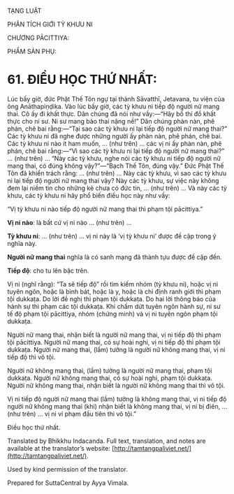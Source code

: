  

TẠNG LUẬT

PHÂN TÍCH GIỚI TỲ KHƯU NI

CHƯƠNG PĀCITTIYA:

PHẨM SẢN PHỤ:

# 61\. ĐIỀU HỌC THỨ NHẤT:

Lúc bấy giờ, đức Phật Thế Tôn ngự tại thành Sāvatthī, Jetavana, tu viện của ông Anāthapiṇḍika. Vào lúc bấy giờ, các tỳ khưu ni tiếp độ người nữ mang thai. Cô ấy đi khất thực. Dân chúng đã nói như vầy:—“Hãy bố thí đồ khất thực cho ni sư. Ni sư mang bào thai nặng nề!” Dân chúng phàn nàn, phê phán, chê bai rằng:—“Tại sao các tỳ khưu ni lại tiếp độ người nữ mang thai?” Các tỳ khưu ni đã nghe được những người ấy phàn nàn, phê phán, chê bai. Các tỳ khưu ni nào ít ham muốn, … (như trên) … các vị ni ấy phàn nàn, phê phán, chê bai rằng:—“Vì sao các tỳ khưu ni lại tiếp độ người nữ mang thai?” … (như trên) … “Này các tỳ khưu, nghe nói các tỳ khưu ni tiếp độ người nữ mang thai, có đúng không vậy?”—“Bạch Thế Tôn, đúng vậy.” Đức Phật Thế Tôn đã khiển trách rằng: … (như trên) … Này các tỳ khưu, vì sao các tỳ khưu ni lại tiếp độ người nữ mang thai vậy? Này các tỳ khưu, sự việc này không đem lại niềm tin cho những kẻ chưa có đức tin, … (như trên) … Và này các tỳ khưu, các tỳ khưu ni hãy phổ biến điều học này như vầy:

“Vị tỳ khưu ni nào tiếp độ người nữ mang thai thì phạm tội pācittiya.”

**Vị ni nào**: là bất cứ vị ni nào … (như trên) …

**Tỳ khưu ni**: … (như trên) … vị ni này là ‘vị tỳ khưu ni’ được đề cập trong ý nghĩa này.

**Người nữ mang thai** nghĩa là có sanh mạng đã thành tựu được đề cập đến.

**Tiếp độ**: cho tu lên bậc trên.

Vị ni (nghĩ rằng): “Ta sẽ tiếp độ” rồi tìm kiếm nhóm (tỳ khưu ni), hoặc vị ni tuyên ngôn, hoặc là bình bát, hoặc là y, hoặc là chỉ định ranh giới thì phạm tội dukkaṭa. Do lời đề nghị thì phạm tội dukkaṭa. Do hai lời thông báo của hành sự thì phạm các tội dukkaṭa. Khi chấm dứt tuyên ngôn hành sự, ni sư tế độ phạm tội pācittiya, nhóm (chứng minh) và vị ni tuyên ngôn phạm tội dukkaṭa.

Người nữ mang thai, nhận biết là người nữ mang thai, vị ni tiếp độ thì phạm tội pācittiya. Người nữ mang thai, có sự hoài nghi, vị ni tiếp độ thì phạm tội dukkaṭa. Người nữ mang thai, (lầm) tưởng là người nữ không mang thai, vị ni tiếp độ thì vô tội.

Người nữ không mang thai, (lầm) tưởng là người nữ mang thai, phạm tội dukkaṭa. Người nữ không mang thai, có sự hoài nghi, phạm tội dukkaṭa. Người nữ không mang thai, nhận biết là người nữ không mang thai thì vô tội.

Vị ni tiếp độ người nữ mang thai (lầm) tưởng là không mang thai, vị ni tiếp độ người nữ không mang thai (khi) nhận biết là không mang thai, vị ni bị điên, … (như trên) … vị ni vi phạm đầu tiên thì vô tội.”

Điều học thứ nhất.

Translated by Bhikkhu Indacanda. Full text, translation, and notes are available at the translator’s website: [http://tamtangpaliviet.net/](http://tamtangpaliviet.net/).

Used by kind permission of the translator.

Prepared for SuttaCentral by Ayya Vimala.